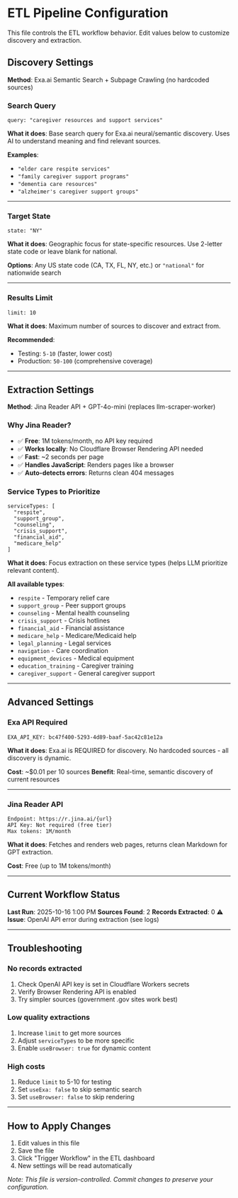# ETL Pipeline Configuration

This file controls the ETL workflow behavior. Edit values below to customize discovery and extraction.

## Discovery Settings

**Method**: Exa.ai Semantic Search + Subpage Crawling (no hardcoded sources)

### Search Query
```
query: "caregiver resources and support services"
```

**What it does**: Base search query for Exa.ai neural/semantic discovery. Uses AI to understand meaning and find relevant sources.

**Examples**:
- `"elder care respite services"`
- `"family caregiver support programs"`
- `"dementia care resources"`
- `"alzheimer's caregiver support groups"`

---

### Target State
```
state: "NY"
```

**What it does**: Geographic focus for state-specific resources. Use 2-letter state code or leave blank for national.

**Options**: Any US state code (CA, TX, FL, NY, etc.) or `"national"` for nationwide search

---

### Results Limit
```
limit: 10
```

**What it does**: Maximum number of sources to discover and extract from.

**Recommended**:
- Testing: `5-10` (faster, lower cost)
- Production: `50-100` (comprehensive coverage)

---

## Extraction Settings

**Method**: Jina Reader API + GPT-4o-mini (replaces llm-scraper-worker)

### Why Jina Reader?
- ✅ **Free**: 1M tokens/month, no API key required
- ✅ **Works locally**: No Cloudflare Browser Rendering API needed
- ✅ **Fast**: ~2 seconds per page
- ✅ **Handles JavaScript**: Renders pages like a browser
- ✅ **Auto-detects errors**: Returns clean 404 messages

### Service Types to Prioritize
```
serviceTypes: [
  "respite",
  "support_group",
  "counseling",
  "crisis_support",
  "financial_aid",
  "medicare_help"
]
```

**What it does**: Focus extraction on these service types (helps LLM prioritize relevant content).

**All available types**:
- `respite` - Temporary relief care
- `support_group` - Peer support groups
- `counseling` - Mental health counseling
- `crisis_support` - Crisis hotlines
- `financial_aid` - Financial assistance
- `medicare_help` - Medicare/Medicaid help
- `legal_planning` - Legal services
- `navigation` - Care coordination
- `equipment_devices` - Medical equipment
- `education_training` - Caregiver training
- `caregiver_support` - General caregiver support

---

## Advanced Settings

### Exa API Required
```
EXA_API_KEY: bc47f400-5293-4d89-baaf-5ac42c81e12a
```

**What it does**: Exa.ai is REQUIRED for discovery. No hardcoded sources - all discovery is dynamic.

**Cost**: ~$0.01 per 10 sources
**Benefit**: Real-time, semantic discovery of current resources

---

### Jina Reader API
```
Endpoint: https://r.jina.ai/{url}
API Key: Not required (free tier)
Max tokens: 1M/month
```

**What it does**: Fetches and renders web pages, returns clean Markdown for GPT extraction.

**Cost**: Free (up to 1M tokens/month)

---

## Current Workflow Status

**Last Run**: 2025-10-16 1:00 PM
**Sources Found**: 2
**Records Extracted**: 0 ⚠️
**Issue**: OpenAI API error during extraction (see logs)

---

## Troubleshooting

### No records extracted
1. Check OpenAI API key is set in Cloudflare Workers secrets
2. Verify Browser Rendering API is enabled
3. Try simpler sources (government .gov sites work best)

### Low quality extractions
1. Increase `limit` to get more sources
2. Adjust `serviceTypes` to be more specific
3. Enable `useBrowser: true` for dynamic content

### High costs
1. Reduce `limit` to 5-10 for testing
2. Set `useExa: false` to skip semantic search
3. Set `useBrowser: false` to skip rendering

---

## How to Apply Changes

1. Edit values in this file
2. Save the file
3. Click "Trigger Workflow" in the ETL dashboard
4. New settings will be read automatically

*Note: This file is version-controlled. Commit changes to preserve your configuration.*
